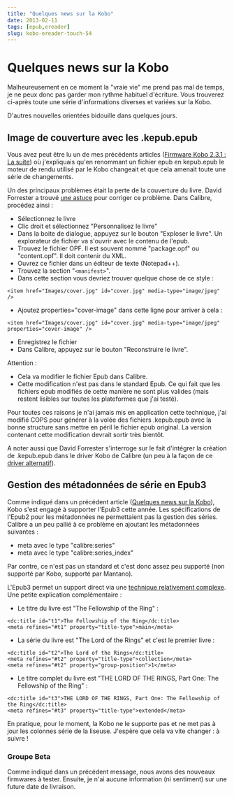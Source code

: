 ```yaml
---
title: "Quelques news sur la Kobo"
date: 2013-02-11
tags: [epub,ereader]
slug: kobo-ereader-touch-54
---
```

# Quelques news sur la Kobo

Malheureusement en ce moment la "vraie vie" me prend pas mal de temps, je ne peux donc pas garder mon rythme habituel d'écriture. Vous trouverez ci-après toute une série d'informations diverses et variées sur la Kobo.

D'autres nouvelles orientées bidouille dans quelques jours.


## Image de couverture avec les .kepub.epub

Vous avez peut être lu un de mes précédents articles ([Firmware Kobo 2.3.1 : La suite](/blog/kobo-ereader-touch-48)) où j'expliquais qu'en renommant un fichier epub en kepub.epub le moteur de rendu utilisé par le Kobo changeait et que cela amenait toute une série de changements.

Un des principaux problèmes était la perte de la couverture du livre. David Forrester a trouvé [une astuce](http://www.mobileread.com/forums/showpost.php?p=2389073&postcount=15) pour corriger ce problème. Dans Calibre, procédez ainsi :

* Sélectionnez le livre
* Clic droit et sélectionnez "Personnalisez le livre"
* Dans la boite de dialogue, appuyez sur le bouton "Exploser le livre". Un explorateur de fichier va s'ouvrir avec le contenu de l'epub.
* Trouvez le fichier OPF. Il est souvent nommé "package.opf" ou "content.opf". Il doit contenir du XML.
* Ouvrez ce fichier dans un éditeur de texte (Notepad++).
* Trouvez la section "`<manifest>`".
* Dans cette section vous devriez trouver quelque chose de ce style : 

```
<item href="Images/cover.jpg" id="cover.jpg" media-type="image/jpeg" />
```

* Ajoutez properties="cover-image" dans cette ligne pour arriver à cela :

```
<item href="Images/cover.jpg" id="cover.jpg" media-type="image/jpeg" properties="cover-image" />
```

* Enregistrez le fichier
* Dans Calibre, appuyez sur le bouton "Reconstruire le livre".

Attention : 

* Cela va modifier le fichier Epub dans Calibre. 
* Cette modification n'est pas dans le standard Epub. Ce qui fait que les fichiers epub modifiés de cette manière ne sont plus valides (mais restent lisibles sur toutes les plateformes que j'ai testé).

Pour toutes ces raisons je n'ai jamais mis en application cette technique, j'ai modifié COPS pour générer à la volée des fichiers .kepub.epub avec la bonne structure sans mettre en péril le fichier epub original. La version contenant cette modification devrait sortir très bientôt.

A noter aussi que David Forrester s'interroge sur le fait d'intégrer la création de .kepub.epub dans le driver Kobo de Calibre (un peu à la façon de ce [driver alternatif](https://github.com/jgoguen/calibre-kobo-driver)).

## Gestion des métadonnées de série en Epub3

Comme indiqué dans un précédent article ([Quelques news sur la Kobo](/blog/kobo-ereader-touch-52)), Kobo s'est engagé à supporter l'Epub3 cette année. Les spécifications de l'Epub2 pour les métadonnées ne permettaient pas la gestion des séries. Calibre a un peu pallié à ce problème en ajoutant les métadonnées suivantes :

* meta avec le type "calibre:series"
* meta avec le type "calibre:series_index"

Par contre, ce n'est pas un standard et c'est donc assez peu supporté (non supporté par Kobo, supporté par Mantano).

L'Epub3 permet un support direct via une [technique relativement complexe](http://idpf.org/epub/30/spec/epub30-publications.html#sec-dctitles-examples). Une petite explication complémentaire :

* Le titre du livre est "The Fellowship of the Ring" :

```
<dc:title id="t1">The Fellowship of the Ring</dc:title>
<meta refines="#t1" property="title-type">main</meta>
```

* La série du livre est "The Lord of the Rings" et c'est le premier livre :

```
<dc:title id="t2">The Lord of the Rings</dc:title>
<meta refines="#t2" property="title-type">collection</meta>
<meta refines="#t2" property="group-position">1</meta>
```

* Le titre complet du livre est "THE LORD OF THE RINGS, Part One: The Fellowship of the Ring" :

```
<dc:title id="t3">THE LORD OF THE RINGS, Part One: The Fellowship of the Ring</dc:title>
<meta refines="#t3" property="title-type">extended</meta> 
```

En pratique, pour le moment, la Kobo ne le supporte pas et ne met pas à jour les colonnes série de la liseuse. J'espère que cela va vite changer : à suivre !

### Groupe Beta

Comme indiqué dans un précédent message, nous avons des nouveaux firmwares à tester. Ensuite, je n'ai aucune information (ni sentiment) sur une future date de livraison.


